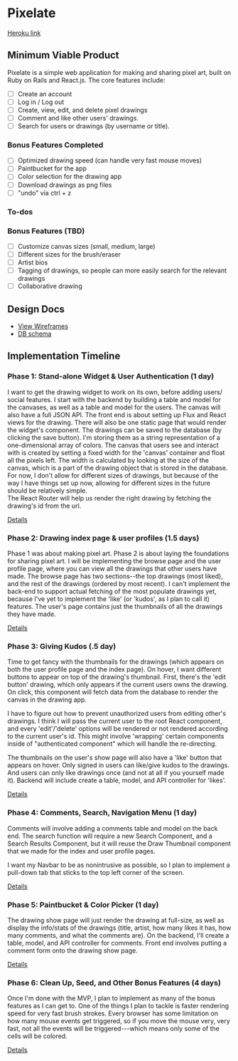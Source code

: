 # Pixelate

[Heroku link][heroku]

[heroku]: https://pixelate.herokuapp.com

## Minimum Viable Product

Pixelate is a simple web application for making and sharing pixel art, built on Ruby on Rails and React.js. The core features include:

<!-- This is a Markdown checklist. Use it to keep track of your progress! -->

- [ ] Create an account
- [ ] Log in / Log out
- [ ] Create, view, edit, and delete pixel drawings
- [ ] Comment and like other users' drawings.
- [ ] Search for users or drawings (by username or title).

### Bonus Features Completed
- [ ] Optimized drawing speed (can handle very fast mouse moves)
- [ ] Paintbucket for the app
- [ ] Color selection for the drawing app
- [ ] Download drawings as png files
- [ ] "undo" via ctrl + z

### To-dos
### Bonus Features (TBD)
- [ ] Customize canvas sizes (small, medium, large)
- [ ] Different sizes for the brush/eraser
- [ ] Artist bios
- [ ] Tagging of drawings, so people can more easily search for the relevant drawings
- [ ] Collaborative drawing

## Design Docs
* [View Wireframes][view]
* [DB schema][schema]

[view]: ./docs/views.md
[schema]: ./docs/schema.md

## Implementation Timeline

### Phase 1: Stand-alone Widget & User Authentication (1 day)

I want to get the drawing widget to work on its own, before adding users/ social features. I start with the backend by building a table and model for the canvases, as well as a table and model for the users. The canvas will also have a full JSON API.
The front end is about setting up Flux and React views for the drawing. There will also be one static page that would render the widget's component.
The drawings can be saved to the database (by clicking the save button).  I'm storing them as a string representation of a one-dimensional array of colors. The canvas that users see and interact with is created by setting a fixed width for the 'canvas' container and float all the pixels left.  The width is calculated by looking at the size of the canvas, which is a part of the drawing object that is stored in the database. For now, I don't allow for different sizes of drawings, but because of the way I have things set up now, allowing for different sizes in the future should be relatively simple.  
The React Router will help us render the right drawing by fetching the drawing's id from the url.

[Details][phase-one]

### Phase 2: Drawing index page & user profiles (1.5 days)

Phase 1 was about making pixel art.  Phase 2 is about laying the foundations for sharing pixel art. I will be implementing the browse page and the user profile page, where you can view all the drawings that other users have made.  The browse page has two sections--the top drawings (most liked), and the rest of the drawings (ordered by most recent). I can't implement the back-end to support actual fetching of the most populate drawings yet, because I've yet to implement the 'like' (or 'kudos', as I plan to call it) features.  The user's page contains just the thumbnails of all the drawings they have made.  

[Details][phase-two]

### Phase 3: Giving Kudos (.5 day)

Time to get fancy with the thumbnails for the drawings (which appears on both the user profile page and the index page). On hover, I want different buttons to appear on top of the drawing's thumbnail. First, there's the 'edit button' drawing, which only appears if the current users owns the drawing.  On click, this component will fetch data from the database to render the canvas in the drawing app.

I have to figure out how to prevent unauthorized users from editing other's drawings. I think I will pass the current user to the root React component, and every 'edit'/'delete' options will be rendered or not rendered according to the current user's id. This might involve 'wrapping' certain components inside of "authenticated component" which will handle the re-directing.

The thumbnails on the user's show page will also have a 'like' button that appears on hover. Only signed in users can like/give kudos to the drawings. And users can only like drawings once (and not at all if you yourself made it).  Backend will include create a table, model, and API controller for 'likes'.

[Details][phase-three]

### Phase 4: Comments, Search, Navigation Menu (1 day)
Comments will involve adding a comments table and model on the back end.  The search function will require a new Search Component, and a Search Results Component, but it will reuse the Draw Thumbnail component that we made for the index and user profile pages.

I want my Navbar to be as nonintrusive as possible, so I plan to implement a pull-down tab that sticks to the top left corner of the screen.

[Details][phase-four]

### Phase 5: Paintbucket & Color Picker (1 day)

The drawing show page will just render the drawing at full-size, as well as display the info/stats of the drawings (title, artist, how many likes it has, how many comments, and what the comments are).
On the backend, I'll create a table, model, and API controller for comments. Front end involves putting a comment form onto the drawing show page.

[Details][phase-five]

### Phase 6: Clean Up, Seed, and Other Bonus Features (4 days)
Once I'm done with the MVP, I plan to implement as many of the bonus features as I can get to.  One of the things I plan to tackle is faster rendering speed for very fast brush strokes.  Every browser has some limitation on how many mouse events get triggered, so if you move the mouse very, very fast, not all the events will be triggered---which means only some of the cells will be colored.

[Details][phase-six]

[phase-one]: ./docs/phases/phase1.md
[phase-two]: ./docs/phases/phase2.md
[phase-three]: ./docs/phases/phase3.md
[phase-four]: ./docs/phases/phase4.md
[phase-five]: ./docs/phases/phase5.md
[phase-six]: ./docs/phases/phase6.md
